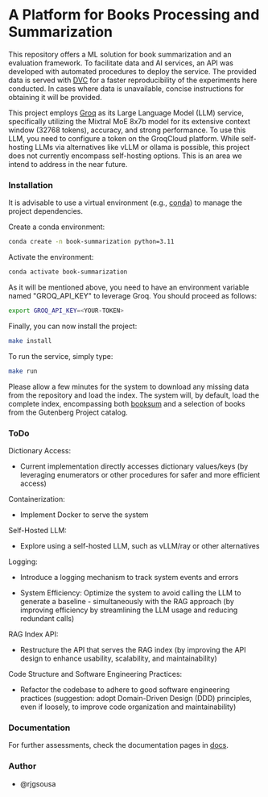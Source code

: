 # A Platform for Books Processing and Summarization

This repository offers a ML solution for book summarization and an evaluation framework. To facilitate data and AI services, an API was developed with automated procedures to deploy the service. The provided data is served with [DVC](https://dvc.org/) for a faster reproducibility of the experiments here conducted. In cases where data is unavailable, concise instructions for obtaining it will be provided.

This project employs [Groq](https://groq.com/) as its Large Language Model (LLM) service, specifically utilizing the Mixtral MoE 8x7b model for its extensive context  window (32768 tokens), accuracy, and strong performance. To use this LLM, you need to configure a token on the GroqCloud platform. While self-hosting LLMs via alternatives like vLLM or ollama is possible, this project does not currently encompass self-hosting options. This is an area we intend to address in the near future.


### Installation
It is advisable to use a virtual environment (e.g., [conda](https://conda.io/projects/conda/en/latest/user-guide/install/index.html)) to manage the project dependencies.

Create a conda environment:
```bash
conda create -n book-summarization python=3.11
```

Activate the environment:
```bash
conda activate book-summarization
```

As it will be mentioned above, you need to have an environment variable named "GROQ_API_KEY" to leverage Groq. You should proceed as follows:

```bash
export GROQ_API_KEY=<YOUR-TOKEN>
```

Finally, you can now install the project:
```bash
make install
```

To run the service, simply type: 
```bash
make run
```

Please allow a few minutes for the system to download any missing data from the repository and load the index. The system will, by default, load the complete index, encompassing both [booksum](https://github.com/salesforce/booksum) and a selection of books from the Gutenberg Project catalog.

### ToDo

Dictionary Access:
- Current implementation directly accesses dictionary values/keys (by leveraging enumerators or other procedures for safer and more efficient access)

Containerization:
- Implement Docker to serve the system

Self-Hosted LLM:
- Explore using a self-hosted LLM, such as vLLM/ray or other alternatives

Logging:
- Introduce a logging mechanism to track system events and errors 

- System Efficiency:
Optimize the system to avoid calling the LLM to generate a baseline - simultaneously with the RAG approach (by improving efficiency by streamlining the LLM usage and reducing redundant calls)

RAG Index API:
- Restructure the API that serves the RAG index (by improving the API design to enhance usability, scalability, and maintainability)

Code Structure and Software Engineering Practices:
- Refactor the codebase to adhere to good software engineering practices  (suggestion: adopt Domain-Driven Design (DDD) principles, even if loosely, to improve code organization and maintainability)



### Documentation

For further assessments, check the documentation pages in [docs](docs).

### Author
- @rjgsousa